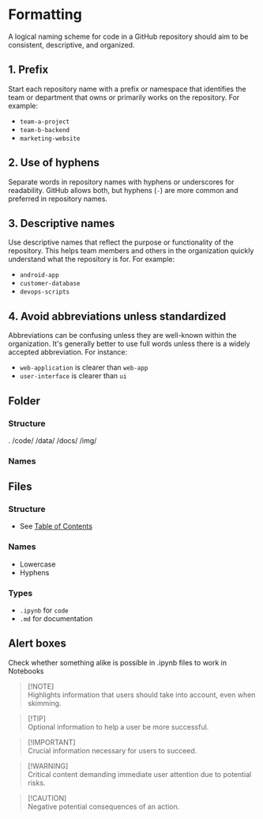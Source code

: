 # Formatting
A logical naming scheme for code in a GitHub repository should aim to be consistent, descriptive, and organized. 

## 1. Prefix
Start each repository name with a prefix or namespace that identifies the team or department that owns or primarily works on the repository. For example:
   - `team-a-project`
   - `team-b-backend`
   - `marketing-website`

## 2. Use of hyphens 
Separate words in repository names with hyphens or underscores for readability. GitHub allows both, but hyphens (`-`) are more common and preferred in repository names.

## 3. Descriptive names
Use descriptive names that reflect the purpose or functionality of the repository. This helps team members and others in the organization quickly understand what the repository is for. For example:
  - `android-app`
  - `customer-database`
  - `devops-scripts`

## 4. Avoid abbreviations unless standardized
Abbreviations can be confusing unless they are well-known within the organization. It's generally better to use full words unless there is a widely accepted abbreviation. For instance:
   - `web-application` is clearer than `web-app`
   - `user-interface` is clearer than `ui`


## Folder
### Structure
.
/code/
/data/
/docs/
/img/
### Names

## Files
### Structure
- See [Table of Contents](docs/table-of-contents.ipynb)
### Names
- Lowercase
- Hyphens
### Types
- `.ipynb` for `code`
- `.md` for documentation


## Alert boxes
Check whether something alike is possible in .ipynb files to work in Notebooks

> [!NOTE]\
> Highlights information that users should take into account, even when skimming.

> [!TIP]\
Optional information to help a user be more successful.

> [!IMPORTANT]\
> Crucial information necessary for users to succeed.

> [!WARNING]\
> Critical content demanding immediate user attention due to potential risks.

> [!CAUTION]\
Negative potential consequences of an action.
